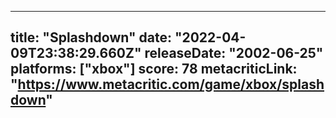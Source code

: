 
---
title: "Splashdown"
date: "2022-04-09T23:38:29.660Z"
releaseDate: "2002-06-25"
platforms: ["xbox"]
score: 78
metacriticLink: "https://www.metacritic.com/game/xbox/splashdown"
---

